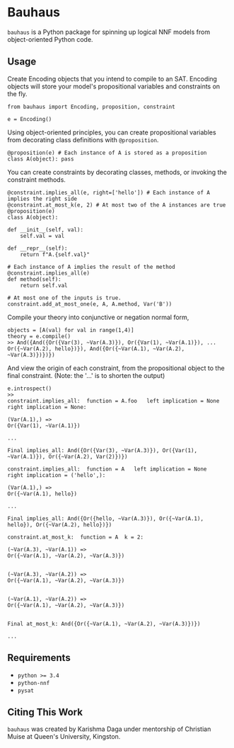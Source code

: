 # Bauhaus

`bauhaus` is a Python package for spinning up logical NNF models from object-oriented Python code. 

## Usage
Create Encoding objects that you intend to compile to an SAT. Encoding objects will store your model's propositional variables and constraints on the fly. 

    from bauhaus import Encoding, proposition, constraint

    e = Encoding()

Using object-oriented principles, you can create propositional variables from decorating
class definitions with `@proposition`. 

    @proposition(e) # Each instance of A is stored as a proposition
    class A(object): pass

You can create constraints by decorating classes, methods, or invoking the constraint methods.

    @constraint.implies_all(e, right=['hello']) # Each instance of A implies the right side
    @constraint.at_most_k(e, 2) # At most two of the A instances are true
    @proposition(e)
    class A(object):

    def __init__(self, val):
        self.val = val

    def __repr__(self):
        return f"A.{self.val}"

    # Each instance of A implies the result of the method
    @constraint.implies_all(e)
    def method(self):
        return self.val
    
    # At most one of the inputs is true. 
    constraint.add_at_most_one(e, A, A.method, Var('B'))

Compile your theory into conjunctive or negation normal form,

    objects = [A(val) for val in range(1,4)]
    theory = e.compile()
    >> And({And({Or({Var(3), ~Var(A.3)}), Or({Var(1), ~Var(A.1)}), ... Or({~Var(A.2), hello})}), And({Or({~Var(A.1), ~Var(A.2), ~Var(A.3)})})})

And view the origin of each constraint, from the propositional object to the final constraint. (Note: the '...' is to shorten the output)

    e.introspect()
    >> 
    constraint.implies_all:  function = A.foo   left implication = None   right implication = None: 

    (Var(A.1),) =>
    Or({Var(1), ~Var(A.1)})

    ...

    Final implies_all: And({Or({Var(3), ~Var(A.3)}), Or({Var(1), ~Var(A.1)}), Or({~Var(A.2), Var(2)})}) 

    constraint.implies_all:  function = A   left implication = None   right implication = ('hello',): 

    (Var(A.1),) =>
    Or({~Var(A.1), hello})

    ...

    Final implies_all: And({Or({hello, ~Var(A.3)}), Or({~Var(A.1), hello}), Or({~Var(A.2), hello})}) 

    constraint.at_most_k:  function = A  k = 2: 

    (~Var(A.3), ~Var(A.1)) =>
    Or({~Var(A.1), ~Var(A.2), ~Var(A.3)})


    (~Var(A.3), ~Var(A.2)) =>
    Or({~Var(A.1), ~Var(A.2), ~Var(A.3)})


    (~Var(A.1), ~Var(A.2)) =>
    Or({~Var(A.1), ~Var(A.2), ~Var(A.3)})


    Final at_most_k: And({Or({~Var(A.1), ~Var(A.2), ~Var(A.3)})}) 

    ...


## Requirements
- `python >= 3.4`
- `python-nnf`
- `pysat`

## Citing This Work
`bauhaus` was created by Karishma Daga under mentorship of Christian Muise at Queen's University, Kingston.